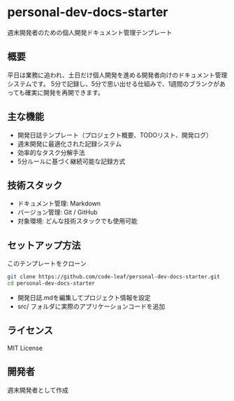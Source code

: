 # personal-dev-docs-starter

週末開発者のための個人開発ドキュメント管理テンプレート

## 概要

平日は業務に追われ、土日だけ個人開発を進める開発者向けのドキュメント管理システムです。
5分で記録し、5分で思い出せる仕組みで、1週間のブランクがあっても確実に開発を再開できます。

## 主な機能

- 開発日誌テンプレート（プロジェクト概要、TODOリスト、開発ログ）
- 週末開発に最適化された記録システム
- 効率的なタスク分解手法
- 5分ルールに基づく継続可能な記録方式

## 技術スタック

- ドキュメント管理: Markdown
- バージョン管理: Git / GitHub
- 対象環境: どんな技術スタックでも使用可能

## セットアップ方法

このテンプレートをクローン
```bash
git clone https://github.com/code-leaf/personal-dev-docs-starter.git
cd personal-dev-docs-starter
```
- 開発日誌.mdを編集してプロジェクト情報を設定
- src/ フォルダに実際のアプリケーションコードを追加

## ライセンス

MIT License

## 開発者

週末開発者として作成
